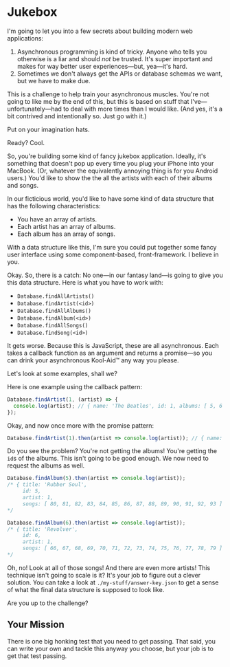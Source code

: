 # Jukebox

I'm going to let you into a few secrets about building modern web applications:

1. Asynchronous programming is kind of tricky. Anyone who tells you otherwise is a liar and should _not_ be trusted. It's super important and makes for way better user experiences—but, yea—it's hard.
2. Sometimes we don't always get the APIs or database schemas we want, but we have to make due.

This is a challenge to help train your asynchronous muscles. You're not going to like me by the end of this, but this is based on stuff that I've—unfortunately—had to deal with more times than I would like. (And yes, it's a bit contrived and intentionally so. Just go with it.)

Put on your imagination hats.

Ready? Cool.

So, you're building some kind of fancy jukebox application. Ideally, it's something that doesn't pop up every time you plug your iPhone into your MacBook. (Or, whatever the equivalently annoying thing is for you Android users.) You'd like to show the the all the artists with each of their albums and songs.

In our ficticious world, you'd like to have some kind of data structure that has the following characteristics:

- You have an array of artists.
- Each artist has an array of albums.
- Each album has an array of songs.

With a data structure like this, I'm sure you could put together some fancy user interface using some component-based, front-framework. I believe in you.

Okay. So, there is a catch: No one—in our fantasy land—is going to give you this data structure. Here is what you have to work with:

- `Database.findAllArtists()`
- `Database.findArtist(<id>)`
- `Database.findAllAlbums()`
- `Database.findAlbum(<id>)`
- `Database.findAllSongs()`
- `Database.findSong(<id>)`

It gets worse. Because this is JavaScript, these are all asynchronous. Each takes a callback function as an argument and returns a promise—so you can drink your asynchronous Kool-Aid™ any way you please.

Let's look at some examples, shall we?

Here is one example using the callback pattern:

```js
Database.findArtist(1, (artist) => {
  console.log(artist); // { name: 'The Beatles', id: 1, albums: [ 5, 6 ] }
});
```

Okay, and now once more with the promise pattern:

```js
Database.findArtist(1).then(artist => console.log(artist)); // { name: 'The Beatles', id: 1, albums: [ 5, 6 ] }
```

Do you see the problem? You're not getting the albums! You're getting the `id`s of the albums. This isn't going to be good enough. We now need to request the albums as well.

```js
Database.findAlbum(5).then(artist => console.log(artist));
/* { title: 'Rubber Soul',
     id: 5,
     artist: 1,
     songs: [ 80, 81, 82, 83, 84, 85, 86, 87, 88, 89, 90, 91, 92, 93 ] }
*/

Database.findAlbum(6).then(artist => console.log(artist));
/* { title: 'Revolver',
     id: 6,
     artist: 1,
     songs: [ 66, 67, 68, 69, 70, 71, 72, 73, 74, 75, 76, 77, 78, 79 ] }
*/

```

Oh, no! Look at all of those songs! And there are even more artists! This technique isn't going to scale is it? It's your job to figure out a clever solution. You can take a look at `./my-stuff/answer-key.json` to get a sense of what the final data structure is supposed to look like.

Are you up to the challenge?

## Your Mission

There is one big honking test that you need to get passing. That said, you can write your own and tackle this anyway you choose, but your job is to get that test passing.
